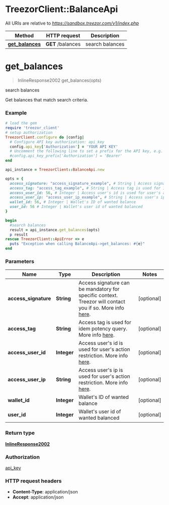 # TreezorClient::BalanceApi

All URIs are relative to *https://sandbox.treezor.com/v1/index.php*

Method | HTTP request | Description
------------- | ------------- | -------------
[**get_balances**](BalanceApi.md#get_balances) | **GET** /balances | search balances


# **get_balances**
> InlineResponse2002 get_balances(opts)

search balances

Get balances that match search criteria.

### Example
```ruby
# load the gem
require 'treezor_client'
# setup authorization
TreezorClient.configure do |config|
  # Configure API key authorization: api_key
  config.api_key['Authorization'] = 'YOUR API KEY'
  # Uncomment the following line to set a prefix for the API key, e.g. 'Bearer' (defaults to nil)
  #config.api_key_prefix['Authorization'] = 'Bearer'
end

api_instance = TreezorClient::BalanceApi.new

opts = { 
  access_signature: "access_signature_example", # String | Access signature can be mandatory for specific context. Treezor will contact you if so. More info [here](https://agent.treezor.com/security-authentication).
  access_tag: "access_tag_example", # String | Access tag is used for idem potency query. More info [here](https://agent.treezor.com/basics).
  access_user_id: 56, # Integer | Access user's id is used for user's action restriction. More info [here](https://agent.treezor.com/basics).
  access_user_ip: "access_user_ip_example", # String | Access user's ip is used for user's action restriction. More info [here](https://agent.treezor.com/basics).
  wallet_id: 56, # Integer | Wallet's ID of wanted balance
  user_id: 56 # Integer | Wallet's user id of wanted balanced
}

begin
  #search balances
  result = api_instance.get_balances(opts)
  p result
rescue TreezorClient::ApiError => e
  puts "Exception when calling BalanceApi->get_balances: #{e}"
end
```

### Parameters

Name | Type | Description  | Notes
------------- | ------------- | ------------- | -------------
 **access_signature** | **String**| Access signature can be mandatory for specific context. Treezor will contact you if so. More info [here](https://agent.treezor.com/security-authentication). | [optional] 
 **access_tag** | **String**| Access tag is used for idem potency query. More info [here](https://agent.treezor.com/basics). | [optional] 
 **access_user_id** | **Integer**| Access user&#39;s id is used for user&#39;s action restriction. More info [here](https://agent.treezor.com/basics). | [optional] 
 **access_user_ip** | **String**| Access user&#39;s ip is used for user&#39;s action restriction. More info [here](https://agent.treezor.com/basics). | [optional] 
 **wallet_id** | **Integer**| Wallet&#39;s ID of wanted balance | [optional] 
 **user_id** | **Integer**| Wallet&#39;s user id of wanted balanced | [optional] 

### Return type

[**InlineResponse2002**](InlineResponse2002.md)

### Authorization

[api_key](../README.md#api_key)

### HTTP request headers

 - **Content-Type**: application/json
 - **Accept**: application/json



